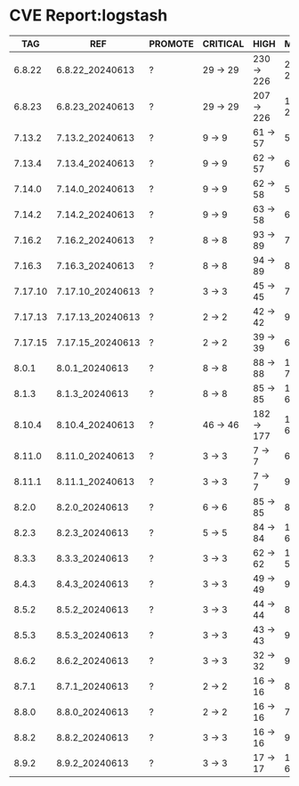 # CVE Report:logstash
|   TAG   |       REF        | PROMOTE | CRITICAL |    HIGH    |   MEDIUM   |   LOW    | UNKNOWN |
|---------|------------------|---------|----------|------------|------------|----------|---------|
| 6.8.22  | 6.8.22_20240613  | ?       | 29 -> 29 | 230 -> 226 | 219 -> 217 | 36 -> 32 | 2 -> 2  |
| 6.8.23  | 6.8.23_20240613  | ?       | 29 -> 29 | 207 -> 226 | 114 -> 216 | 5 -> 32  | 2 -> 2  |
| 7.13.2  | 7.13.2_20240613  | ?       | 9 -> 9   | 61 -> 57   | 54 -> 52   | 9 -> 5   | 0 -> 0  |
| 7.13.4  | 7.13.4_20240613  | ?       | 9 -> 9   | 62 -> 57   | 63 -> 52   | 5 -> 5   | 0 -> 0  |
| 7.14.0  | 7.14.0_20240613  | ?       | 9 -> 9   | 62 -> 58   | 59 -> 57   | 9 -> 5   | 0 -> 0  |
| 7.14.2  | 7.14.2_20240613  | ?       | 9 -> 9   | 63 -> 58   | 69 -> 58   | 5 -> 5   | 0 -> 0  |
| 7.16.2  | 7.16.2_20240613  | ?       | 8 -> 8   | 93 -> 89   | 75 -> 73   | 8 -> 4   | 2 -> 2  |
| 7.16.3  | 7.16.3_20240613  | ?       | 8 -> 8   | 94 -> 89   | 83 -> 72   | 4 -> 4   | 2 -> 2  |
| 7.17.10 | 7.17.10_20240613 | ?       | 3 -> 3   | 45 -> 45   | 70 -> 53   | 3 -> 3   | 2 -> 2  |
| 7.17.13 | 7.17.13_20240613 | ?       | 2 -> 2   | 42 -> 42   | 93 -> 50   | 21 -> 3  | 2 -> 2  |
| 7.17.15 | 7.17.15_20240613 | ?       | 2 -> 2   | 39 -> 39   | 65 -> 48   | 3 -> 3   | 2 -> 2  |
| 8.0.1   | 8.0.1_20240613   | ?       | 8 -> 8   | 88 -> 88   | 114 -> 71  | 22 -> 4  | 2 -> 2  |
| 8.1.3   | 8.1.3_20240613   | ?       | 8 -> 8   | 85 -> 85   | 109 -> 66  | 22 -> 4  | 2 -> 2  |
| 8.10.4  | 8.10.4_20240613  | ?       | 46 -> 46 | 182 -> 177 | 102 -> 66  | 8 -> 8   | 0 -> 0  |
| 8.11.0  | 8.11.0_20240613  | ?       | 3 -> 3   | 7 -> 7     | 69 -> 52   | 4 -> 4   | 2 -> 2  |
| 8.11.1  | 8.11.1_20240613  | ?       | 3 -> 3   | 7 -> 7     | 94 -> 51   | 22 -> 4  | 2 -> 2  |
| 8.2.0   | 8.2.0_20240613   | ?       | 6 -> 6   | 85 -> 85   | 83 -> 66   | 4 -> 4   | 2 -> 2  |
| 8.2.3   | 8.2.3_20240613   | ?       | 5 -> 5   | 84 -> 84   | 109 -> 66  | 22 -> 4  | 2 -> 2  |
| 8.3.3   | 8.3.3_20240613   | ?       | 3 -> 3   | 62 -> 62   | 102 -> 59  | 21 -> 3  | 2 -> 2  |
| 8.4.3   | 8.4.3_20240613   | ?       | 3 -> 3   | 49 -> 49   | 95 -> 52   | 21 -> 3  | 2 -> 2  |
| 8.5.2   | 8.5.2_20240613   | ?       | 3 -> 3   | 44 -> 44   | 80 -> 63   | 4 -> 4   | 2 -> 2  |
| 8.5.3   | 8.5.3_20240613   | ?       | 3 -> 3   | 43 -> 43   | 98 -> 55   | 22 -> 4  | 2 -> 2  |
| 8.6.2   | 8.6.2_20240613   | ?       | 3 -> 3   | 32 -> 32   | 95 -> 52   | 22 -> 4  | 2 -> 2  |
| 8.7.1   | 8.7.1_20240613   | ?       | 2 -> 2   | 16 -> 16   | 88 -> 45   | 22 -> 4  | 2 -> 2  |
| 8.8.0   | 8.8.0_20240613   | ?       | 2 -> 2   | 16 -> 16   | 74 -> 57   | 4 -> 4   | 2 -> 2  |
| 8.8.2   | 8.8.2_20240613   | ?       | 3 -> 3   | 16 -> 16   | 97 -> 69   | 5 -> 5   | 2 -> 2  |
| 8.9.2   | 8.9.2_20240613   | ?       | 3 -> 3   | 17 -> 17   | 103 -> 60  | 23 -> 5  | 2 -> 2  |
